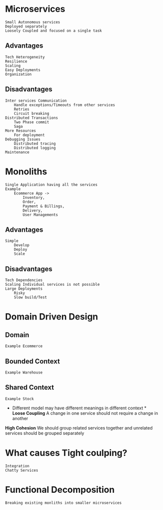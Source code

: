 # Microservices 
	Small Autonomous services
	Deployed separately
	Loosely Coupled and focused on a single task
	
## Advantages
	Tech Heterogeneity
	Resilience
	Scaling
	Easy Deployments
	Organization
	
## Disadvantages
	Inter services Communication
		Handle exceptions/Timeouts from other services
		Retries
		Circuit breaking
	Distributed Transactions
		Two Phase commit
		Saga
	More Resources
		For deployment
	Debugging Issues
		Distributed tracing
		Distributed logging
	Maintenance
	
# Monoliths
	Single Application having all the services
	Example 
		Ecommerce App -> 
			Inventory, 
			Order, 
			Payment & Billings, 
			Delivery, 
			User Managements
		
## Advantages	
	Simple 
		Develop
		Deploy
		Scale
		
## Disadvantages
	Tech Dependencies
	Scaling Individual services is not possible
	Large Deployments
		Risky
		Slow build/Test
	
# Domain Driven Design

## Domain 
	Example Ecommerce

## Bounded Context
	Example Warehouse

## Shared Context
	Example Stock
	
* Different model may have different meanings in different context * 
**Loose Coupling**
	A change in one service should not require a change in another
	
**High Cohesion**
	We should group related services together and unrelated services should be grouped separately


# What causes Tight coulping?
	Integration
	Chatty Services
	
# Functional Decomposition
	Breaking existing monliths into smaller microservices
	
	
	